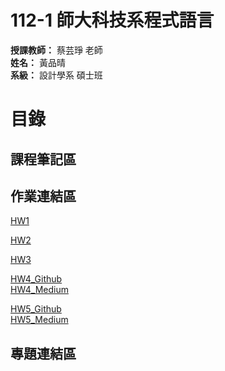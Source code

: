 # **112-1 師大科技系程式語言**  
**授課教師：** 蔡芸琤 老師  
**姓名：** 黃品晴  
**系級：** 設計學系 碩士班
  
# 目錄  
## 課程筆記區

## 作業連結區
  
  [HW1](https://github.com/cchs10232/112-1PL/blob/main/HW1/HW1.ipynb)
  
  [HW2](https://github.com/cchs10232/112-1PL/blob/main/HW2/HW2.ipynb)
  
  [HW3](https://github.com/cchs10232/112-1PL/blob/main/HW3/HW3.ipynb)
  
  [HW4_Github](https://github.com/cchs10232/112-1PL/blob/main/HW4/HW4.ipynb)  
  [HW4_Medium](https://medium.com/@cchs10232/%E7%A8%8B%E5%BC%8F%E8%AA%9E%E8%A8%80-%E6%96%87%E5%AD%97%E9%9B%B2-6c7666875dec)
  
  [HW5_Github](https://github.com/cchs10232/112-1PL/blob/main/HW5/HW5.ipynb)  
  [HW5_Medium](https://medium.com/@cchs10232/%E7%A8%8B%E5%BC%8F%E8%AA%9E%E8%A8%80-%E6%96%87%E5%AD%97%E6%8E%A2%E5%8B%98-8844175e60c7)
  
## 專題連結區
